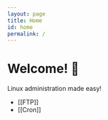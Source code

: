 ```yaml
---
layout: page
title: Home
id: home
permalink: /
---
```


# Welcome! 🌱

Linux administration made easy!


- [[FTP]]
- [[Cron]]
<style>
  .wrapper {
    max-width: 46em;
  }
</style>
